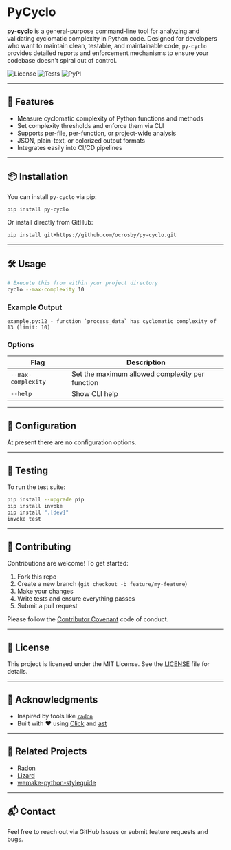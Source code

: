 # PyCyclo

**py-cyclo** is a general-purpose command-line tool for analyzing and validating cyclomatic complexity in Python code. Designed for developers who want to maintain clean, testable, and maintainable code, `py-cyclo` provides detailed reports and enforcement mechanisms to ensure your codebase doesn't spiral out of control.

![License](https://img.shields.io/github/license/ocrosby/py-cyclo)
![Tests](https://img.shields.io/github/actions/workflow/status/ocrosby/py-cyclo/tests.yml)
![PyPI](https://img.shields.io/pypi/v/py-cyclo)

---

## 🚀 Features

- Measure cyclomatic complexity of Python functions and methods  
- Set complexity thresholds and enforce them via CLI  
- Supports per-file, per-function, or project-wide analysis  
- JSON, plain-text, or colorized output formats  
- Integrates easily into CI/CD pipelines  

---

## 📦 Installation

You can install `py-cyclo` via pip:

```bash
pip install py-cyclo
```

Or install directly from GitHub:

```bash
pip install git+https://github.com/ocrosby/py-cyclo.git
```

---

## 🛠️ Usage

```bash
# Execute this from within your project directory
cyclo --max-complexity 10
```

### Example Output

```text
example.py:12 - function `process_data` has cyclomatic complexity of 13 (limit: 10)
```

### Options

| Flag               | Description                                        |
|--------------------|----------------------------------------------------|
| `--max-complexity` | Set the maximum allowed complexity per function    |
| `--help`           | Show CLI help                                      |

---

## 🔧 Configuration

At present there are no configuration options.

---

## 🧪 Testing

To run the test suite:

```bash
pip install --upgrade pip
pip install invoke
pip install ".[dev]"
invoke test
```

---

## 🤝 Contributing

Contributions are welcome! To get started:

1. Fork this repo  
2. Create a new branch (`git checkout -b feature/my-feature`)  
3. Make your changes  
4. Write tests and ensure everything passes  
5. Submit a pull request  

Please follow the [Contributor Covenant](https://www.contributor-covenant.org/) code of conduct.

---

## 📄 License

This project is licensed under the MIT License. See the [LICENSE](LICENSE) file for details.

---

## 🙌 Acknowledgments

- Inspired by tools like [`radon`](https://github.com/rubik/radon)  
- Built with ❤️ using [Click](https://click.palletsprojects.com/) and [ast](https://docs.python.org/3/library/ast.html)  

---

## 🔗 Related Projects

- [Radon](https://github.com/rubik/radon)  
- [Lizard](https://github.com/terryyin/lizard)  
- [wemake-python-styleguide](https://github.com/wemake-services/wemake-python-styleguide)  

---

## 📬 Contact

Feel free to reach out via GitHub Issues or submit feature requests and bugs.